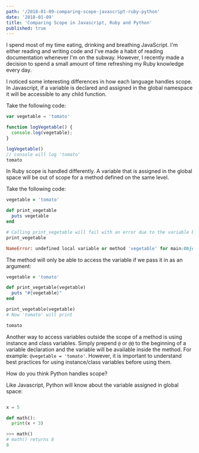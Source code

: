 ```yaml
---
path: '/2018-01-09-comparing-scope-javascript-ruby-python'
date: '2018-01-09'
title: 'Comparing Scope in Javascript, Ruby and Python'
published: true
---
```


I spend most of my time eating, drinking and breathing JavaScript. I'm either reading and writing code and I've made a habit of reading documentation whenever I'm on the subway. However, I recently made a decision to spend a small amount of time refreshing my Ruby knowledge every day.

I noticed some interesting differences in how each language handles scope. In Javascript, if a variable is declared and assigned in the global namespace it will be accessible to any child function.

Take the following code:

```javascript
var vegetable = 'tomato'

function logVegetable() {
  console.log(vegetable);
}

logVegetable()
// console will log 'tomato'
tomato
```

In Ruby scope is handled differently. A variable that is assigned in the global space will be out of scope for a method defined on the same level.

Take the following code:

```ruby
vegetable = 'tomato'

def print_vegetable
  puts vegetable
end

# Calling print_vegetable will fail with an error due to the variable being out of scope
print_vegetable

NameError: undefined local variable or method 'vegetable' for main:Object
```

The method will only be able to access the variable if we pass it in as an argument:

```ruby
vegetable = 'tomato'

def print_vegetable(vegetable)
  puts "#{vegetable}"
end

print_vegetable(vegetable)
# Now 'tomato' will print

tomato
```

Another way to access variables outside the scope of a method is using instance and class variables. Simply prepend `@` or `@@` to the beginning of a variable declaration and the variable will be available inside the method. For example: `@vegetable = 'tomato'`. However, it is important to understand best practices for using instance/class variables before using them.

How do you think Python handles scope?

Like Javascript, Python will know about the variable assigned in global space:

```python

x = 5

def math():
  print(x + 3)

>>> math()
# math() returns 8
8
